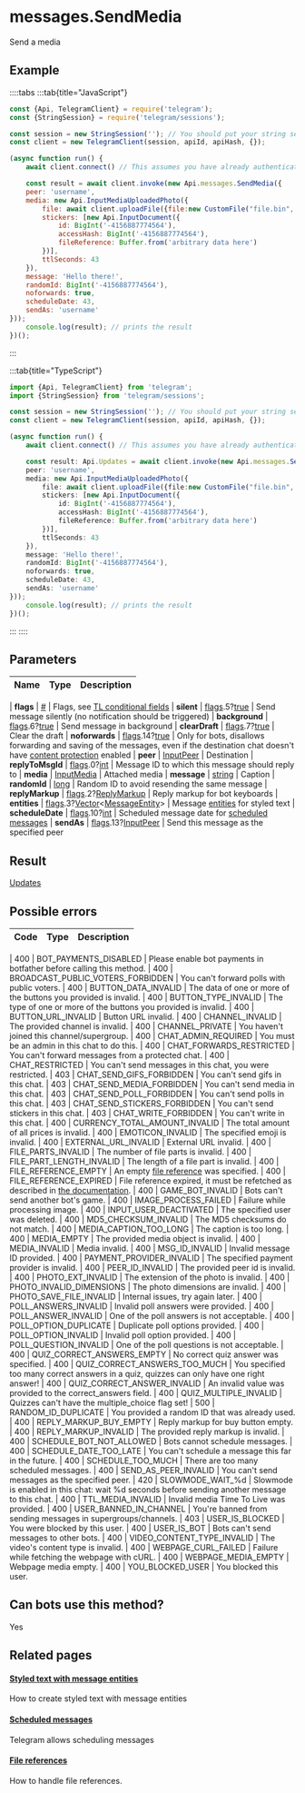 # messages.SendMedia

Send a media



## Example

::::tabs
:::tab{title="JavaScript"}
```js
const {Api, TelegramClient} = require('telegram');
const {StringSession} = require('telegram/sessions');

const session = new StringSession(''); // You should put your string session here
const client = new TelegramClient(session, apiId, apiHash, {});

(async function run() {
    await client.connect() // This assumes you have already authenticated with .start()

    const result = await client.invoke(new Api.messages.SendMedia({
    peer: 'username',
    media: new Api.InputMediaUploadedPhoto({
        file: await client.uploadFile({file:new CustomFile("file.bin", fs.statSync("../file.bin").size, "../file.bin"),workers:1}),
        stickers: [new Api.InputDocument({
            id: BigInt('-4156887774564'),
            accessHash: BigInt('-4156887774564'),
            fileReference: Buffer.from('arbitrary data here')
        })],
        ttlSeconds: 43
    }),
    message: 'Hello there!',
    randomId: BigInt('-4156887774564'),
    noforwards: true,
    scheduleDate: 43,
    sendAs: 'username'
}));
    console.log(result); // prints the result
})();
```
:::

:::tab{title="TypeScript"}
```ts
import {Api, TelegramClient} from 'telegram';
import {StringSession} from 'telegram/sessions';

const session = new StringSession(''); // You should put your string session here
const client = new TelegramClient(session, apiId, apiHash, {});

(async function run() {
    await client.connect() // This assumes you have already authenticated with .start()

    const result: Api.Updates = await client.invoke(new Api.messages.SendMedia({
    peer: 'username',
    media: new Api.InputMediaUploadedPhoto({
        file: await client.uploadFile({file:new CustomFile("file.bin", fs.statSync("../file.bin").size, "../file.bin"),workers:1}),
        stickers: [new Api.InputDocument({
            id: BigInt('-4156887774564'),
            accessHash: BigInt('-4156887774564'),
            fileReference: Buffer.from('arbitrary data here')
        })],
        ttlSeconds: 43
    }),
    message: 'Hello there!',
    randomId: BigInt('-4156887774564'),
    noforwards: true,
    scheduleDate: 43,
    sendAs: 'username'
}));
    console.log(result); // prints the result
})();
```
:::
::::



## Parameters

| Name | Type | Description |
| :--: | ---- | ----------- |

| **flags** | [#](https://core.telegram.org/type/%23) | Flags, see [TL conditional fields](https://core.telegram.org/mtproto/TL-combinators#conditional-fields) 
| **silent** | [flags](https://core.telegram.org/mtproto/TL-combinators#conditional-fields).5?[true](https://core.telegram.org/constructor/true) | Send message silently (no notification should be triggered) 
| **background** | [flags](https://core.telegram.org/mtproto/TL-combinators#conditional-fields).6?[true](https://core.telegram.org/constructor/true) | Send message in background 
| **clearDraft** | [flags](https://core.telegram.org/mtproto/TL-combinators#conditional-fields).7?[true](https://core.telegram.org/constructor/true) | Clear the draft 
| **noforwards** | [flags](https://core.telegram.org/mtproto/TL-combinators#conditional-fields).14?[true](https://core.telegram.org/constructor/true) | Only for bots, disallows forwarding and saving of the messages, even if the destination chat doesn't have [content protection](https://telegram.org/blog/protected-content-delete-by-date-and-more) enabled 
| **peer** | [InputPeer](https://core.telegram.org/type/InputPeer) | Destination 
| **replyToMsgId** | [flags](https://core.telegram.org/mtproto/TL-combinators#conditional-fields).0?[int](https://core.telegram.org/type/int) | Message ID to which this message should reply to 
| **media** | [InputMedia](https://core.telegram.org/type/InputMedia) | Attached media 
| **message** | [string](https://core.telegram.org/type/string) | Caption 
| **randomId** | [long](https://core.telegram.org/type/long) | Random ID to avoid resending the same message 
| **replyMarkup** | [flags](https://core.telegram.org/mtproto/TL-combinators#conditional-fields).2?[ReplyMarkup](https://core.telegram.org/type/ReplyMarkup) | Reply markup for bot keyboards 
| **entities** | [flags](https://core.telegram.org/mtproto/TL-combinators#conditional-fields).3?[Vector](https://core.telegram.org/type/Vector%20t)<[MessageEntity](https://core.telegram.org/type/MessageEntity)> | Message [entities](https://core.telegram.org/api/entities) for styled text 
| **scheduleDate** | [flags](https://core.telegram.org/mtproto/TL-combinators#conditional-fields).10?[int](https://core.telegram.org/type/int) | Scheduled message date for [scheduled messages](https://core.telegram.org/api/scheduled-messages) 
| **sendAs** | [flags](https://core.telegram.org/mtproto/TL-combinators#conditional-fields).13?[InputPeer](https://core.telegram.org/type/InputPeer) | Send this message as the specified peer 


## Result

[Updates](https://core.telegram.org/type/Updates)



## Possible errors

| Code | Type | Description |
| :--: | ---- | ----------- |

| 400 | BOT\_PAYMENTS\_DISABLED | Please enable bot payments in botfather before calling this method. 
| 400 | BROADCAST\_PUBLIC\_VOTERS\_FORBIDDEN | You can't forward polls with public voters. 
| 400 | BUTTON\_DATA\_INVALID | The data of one or more of the buttons you provided is invalid. 
| 400 | BUTTON\_TYPE\_INVALID | The type of one or more of the buttons you provided is invalid. 
| 400 | BUTTON\_URL\_INVALID | Button URL invalid. 
| 400 | CHANNEL\_INVALID | The provided channel is invalid. 
| 400 | CHANNEL\_PRIVATE | You haven't joined this channel/supergroup. 
| 400 | CHAT\_ADMIN\_REQUIRED | You must be an admin in this chat to do this. 
| 400 | CHAT\_FORWARDS\_RESTRICTED | You can't forward messages from a protected chat. 
| 400 | CHAT\_RESTRICTED | You can't send messages in this chat, you were restricted. 
| 403 | CHAT\_SEND\_GIFS\_FORBIDDEN | You can't send gifs in this chat. 
| 403 | CHAT\_SEND\_MEDIA\_FORBIDDEN | You can't send media in this chat. 
| 403 | CHAT\_SEND\_POLL\_FORBIDDEN | You can't send polls in this chat. 
| 403 | CHAT\_SEND\_STICKERS\_FORBIDDEN | You can't send stickers in this chat. 
| 403 | CHAT\_WRITE\_FORBIDDEN | You can't write in this chat. 
| 400 | CURRENCY\_TOTAL\_AMOUNT\_INVALID | The total amount of all prices is invalid. 
| 400 | EMOTICON\_INVALID | The specified emoji is invalid. 
| 400 | EXTERNAL\_URL\_INVALID | External URL invalid. 
| 400 | FILE\_PARTS\_INVALID | The number of file parts is invalid. 
| 400 | FILE\_PART\_LENGTH\_INVALID | The length of a file part is invalid. 
| 400 | FILE\_REFERENCE\_EMPTY | An empty [file reference](https://core.telegram.org/api/file_reference) was specified. 
| 400 | FILE\_REFERENCE\_EXPIRED | File reference expired, it must be refetched as described in [the documentation](https://core.telegram.org/api/file_reference). 
| 400 | GAME\_BOT\_INVALID | Bots can't send another bot's game. 
| 400 | IMAGE\_PROCESS\_FAILED | Failure while processing image. 
| 400 | INPUT\_USER\_DEACTIVATED | The specified user was deleted. 
| 400 | MD5\_CHECKSUM\_INVALID | The MD5 checksums do not match. 
| 400 | MEDIA\_CAPTION\_TOO\_LONG | The caption is too long. 
| 400 | MEDIA\_EMPTY | The provided media object is invalid. 
| 400 | MEDIA\_INVALID | Media invalid. 
| 400 | MSG\_ID\_INVALID | Invalid message ID provided. 
| 400 | PAYMENT\_PROVIDER\_INVALID | The specified payment provider is invalid. 
| 400 | PEER\_ID\_INVALID | The provided peer id is invalid. 
| 400 | PHOTO\_EXT\_INVALID | The extension of the photo is invalid. 
| 400 | PHOTO\_INVALID\_DIMENSIONS | The photo dimensions are invalid. 
| 400 | PHOTO\_SAVE\_FILE\_INVALID | Internal issues, try again later. 
| 400 | POLL\_ANSWERS\_INVALID | Invalid poll answers were provided. 
| 400 | POLL\_ANSWER\_INVALID | One of the poll answers is not acceptable. 
| 400 | POLL\_OPTION\_DUPLICATE | Duplicate poll options provided. 
| 400 | POLL\_OPTION\_INVALID | Invalid poll option provided. 
| 400 | POLL\_QUESTION\_INVALID | One of the poll questions is not acceptable. 
| 400 | QUIZ\_CORRECT\_ANSWERS\_EMPTY | No correct quiz answer was specified. 
| 400 | QUIZ\_CORRECT\_ANSWERS\_TOO\_MUCH | You specified too many correct answers in a quiz, quizzes can only have one right answer! 
| 400 | QUIZ\_CORRECT\_ANSWER\_INVALID | An invalid value was provided to the correct\_answers field. 
| 400 | QUIZ\_MULTIPLE\_INVALID | Quizzes can't have the multiple\_choice flag set! 
| 500 | RANDOM\_ID\_DUPLICATE | You provided a random ID that was already used. 
| 400 | REPLY\_MARKUP\_BUY\_EMPTY | Reply markup for buy button empty. 
| 400 | REPLY\_MARKUP\_INVALID | The provided reply markup is invalid. 
| 400 | SCHEDULE\_BOT\_NOT\_ALLOWED | Bots cannot schedule messages. 
| 400 | SCHEDULE\_DATE\_TOO\_LATE | You can't schedule a message this far in the future. 
| 400 | SCHEDULE\_TOO\_MUCH | There are too many scheduled messages. 
| 400 | SEND\_AS\_PEER\_INVALID | You can't send messages as the specified peer. 
| 420 | SLOWMODE\_WAIT\_%d | Slowmode is enabled in this chat: wait %d seconds before sending another message to this chat. 
| 400 | TTL\_MEDIA\_INVALID | Invalid media Time To Live was provided. 
| 400 | USER\_BANNED\_IN\_CHANNEL | You're banned from sending messages in supergroups/channels. 
| 403 | USER\_IS\_BLOCKED | You were blocked by this user. 
| 400 | USER\_IS\_BOT | Bots can't send messages to other bots. 
| 400 | VIDEO\_CONTENT\_TYPE\_INVALID | The video's content type is invalid. 
| 400 | WEBPAGE\_CURL\_FAILED | Failure while fetching the webpage with cURL. 
| 400 | WEBPAGE\_MEDIA\_EMPTY | Webpage media empty. 
| 400 | YOU\_BLOCKED\_USER | You blocked this user. 


## Can bots use this method?

Yes

## Related pages

#### [Styled text with message entities](https://core.telegram.org/api/entities)

How to create styled text with message entities



#### [Scheduled messages](https://core.telegram.org/api/scheduled-messages)

Telegram allows scheduling messages



#### [File references](https://core.telegram.org/api/file\_reference)

How to handle file references.




